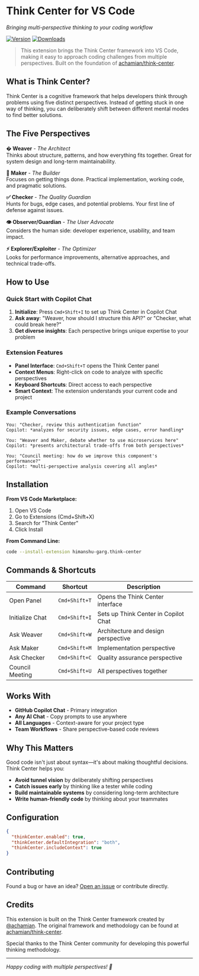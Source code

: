 # Think Center for VS Code

*Bringing multi-perspective thinking to your coding workflow*

[![Version](https://img.shields.io/vscode-marketplace/v/himanshu-garg.think-center)](https://marketplace.visualstudio.com/items?itemName=himanshu-garg.think-center)
[![Downloads](https://img.shields.io/vscode-marketplace/d/himanshu-garg.think-center)](https://marketplace.visualstudio.com/items?itemName=himanshu-garg.think-center)

> This extension brings the Think Center framework into VS Code, making it easy to approach coding challenges from multiple perspectives. Built on the foundation of [achamian/think-center](https://github.com/achamian/think-center).

## What is Think Center?

Think Center is a cognitive framework that helps developers think through problems using five distinct perspectives. Instead of getting stuck in one way of thinking, you can deliberately shift between different mental modes to find better solutions.

## The Five Perspectives

**�️ Weaver** - *The Architect*  
Thinks about structure, patterns, and how everything fits together. Great for system design and long-term maintainability.

**🔨 Maker** - *The Builder*  
Focuses on getting things done. Practical implementation, working code, and pragmatic solutions.

**✅ Checker** - *The Quality Guardian*  
Hunts for bugs, edge cases, and potential problems. Your first line of defense against issues.

**👁️ Observer/Guardian** - *The User Advocate*  
Considers the human side: developer experience, usability, and team impact.

**⚡ Explorer/Exploiter** - *The Optimizer*  
Looks for performance improvements, alternative approaches, and technical trade-offs.

## How to Use

### Quick Start with Copilot Chat

1. **Initialize**: Press `Cmd+Shift+I` to set up Think Center in Copilot Chat
2. **Ask away**: "Weaver, how should I structure this API?" or "Checker, what could break here?"
3. **Get diverse insights**: Each perspective brings unique expertise to your problem

### Extension Features

- **Panel Interface**: `Cmd+Shift+T` opens the Think Center panel
- **Context Menus**: Right-click on code to analyze with specific perspectives  
- **Keyboard Shortcuts**: Direct access to each perspective
- **Smart Context**: The extension understands your current code and project

### Example Conversations

```
You: "Checker, review this authentication function"
Copilot: *analyzes for security issues, edge cases, error handling*

You: "Weaver and Maker, debate whether to use microservices here"
Copilot: *presents architectural trade-offs from both perspectives*

You: "Council meeting: how do we improve this component's performance?"
Copilot: *multi-perspective analysis covering all angles*
```

## Installation

**From VS Code Marketplace:**
1. Open VS Code
2. Go to Extensions (Cmd+Shift+X)
3. Search for "Think Center"
4. Click Install

**From Command Line:**
```bash
code --install-extension himanshu-garg.think-center
```

## Commands & Shortcuts

| Command | Shortcut | Description |
|---------|----------|-------------|
| Open Panel | `Cmd+Shift+T` | Opens the Think Center interface |
| Initialize Chat | `Cmd+Shift+I` | Sets up Think Center in Copilot Chat |
| Ask Weaver | `Cmd+Shift+W` | Architecture and design perspective |
| Ask Maker | `Cmd+Shift+M` | Implementation perspective |
| Ask Checker | `Cmd+Shift+C` | Quality assurance perspective |
| Council Meeting | `Cmd+Shift+U` | All perspectives together |

## Works With

- **GitHub Copilot Chat** - Primary integration
- **Any AI Chat** - Copy prompts to use anywhere
- **All Languages** - Context-aware for your project type
- **Team Workflows** - Share perspective-based code reviews

## Why This Matters

Good code isn't just about syntax—it's about making thoughtful decisions. Think Center helps you:

- **Avoid tunnel vision** by deliberately shifting perspectives
- **Catch issues early** by thinking like a tester while coding
- **Build maintainable systems** by considering long-term architecture
- **Write human-friendly code** by thinking about your teammates

## Configuration

```json
{
  "thinkCenter.enabled": true,
  "thinkCenter.defaultIntegration": "both",
  "thinkCenter.includeContext": true
}
```

## Contributing

Found a bug or have an idea? [Open an issue](https://github.com/garghimanshu0786/think-center-vscode/issues) or contribute directly.

## Credits

This extension is built on the Think Center framework created by [@achamian](https://github.com/achamian). The original framework and methodology can be found at [achamian/think-center](https://github.com/achamian/think-center).

Special thanks to the Think Center community for developing this powerful thinking methodology.

---

*Happy coding with multiple perspectives! 🧠*
